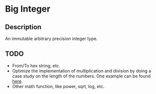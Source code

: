# Big Integer

## Description

An immutable arbitrary precision integer type.

## TODO

- From/To hex string, etc.
- Optimize the implementation of multiplication and division by doing a case study on the length of the numbers. One example can be found [here](https://github.com/tbuktu/bigint).
- Other math function, like power, sqrt, log, etc.
